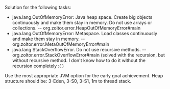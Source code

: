 Solution for the following tasks:
- java.lang.OutOfMemoryError: Java heap space. Create big objects continuously and make them stay in memory. Do not use arrays or collections.
-- org.zoltor.error.HeapOutOfMemoryError#main
- java.lang.OutOfMemoryError: Metaspace. Load classes continuously and make them stay in memory.
-- org.zoltor.error.MetaOutOfMemoryError#main
- java.lang.StackOverflowError. Do not use recursive methods.
-- org.zoltor.error.StackOverflowError#main (solved with the recursion, but without recursive method. I don't know how to do it without the recursion completely :( )

Use the most appropriate JVM option for the early goal achievement. Heap structure should be: 3-Eden, 3-S0, 3-S1, 1m to thread stack.